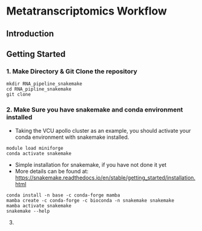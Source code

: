 # Metatranscriptomics Workflow 


## Introduction 

## Getting Started
### 1. Make Directory & Git Clone the repository 
```text
mkdir RNA_pipeline_snakemake
cd RNA_pipline_snakemake
git clone 
```

### 2. Make Sure you have snakemake and conda environment installed

- Taking the VCU apollo cluster as an example, you should activate your conda environment with snakemake installed.
```text
module load miniforge
conda activate snakemake
```

- Simple installation for snakemake, if you have not done it yet
- More details can be found at: https://snakemake.readthedocs.io/en/stable/getting_started/installation.html
```text
conda install -n base -c conda-forge mamba
mamba create -c conda-forge -c bioconda -n snakemake snakemake
mamba activate snakemake
snakemake --help
```
3. 
